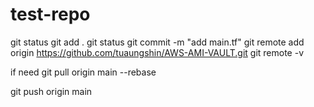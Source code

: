 # test-repo


git status
git add .
git status
git commit -m "add main.tf"
git remote add origin https://github.com/tuaungshin/AWS-AMI-VAULT.git
git remote -v

if need
git pull origin main --rebase

git push origin main